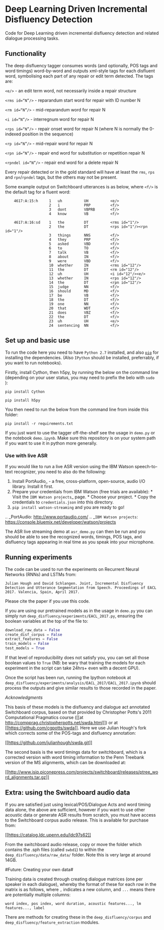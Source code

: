 # Deep Learning Driven Incremental Disfluency Detection

Code for Deep Learning driven incremental disfluency detection and related dialogue processing tasks.

## Functionality ##

The deep disfluency tagger consumes words (and optionally, POS tags and word timings) word-by-word and outputs xml-style tags for each disfluent word, symbolising each part of any repair or edit term detected. The tags are:

`<e/>` - an edit term word, not necessarily inside a repair structure

`<rms id=“N”/>` - reparandum start word for repair with ID number N

`<rm id=“N”/>` - mid-reparandum word for repair N

`<i id=“N”/>` - interregnum word for repair N

`<rps id=“N”/>` - repair onset word for repair N (where N is normally the 0-indexed position in the sequence)

`<rp id=“N”/>` - mid-repair word for repair N

`<rpn id=“N”/>` - repair end word for substitution or repetition repair N

`<rpndel id=“N”/>` - repair end word for a delete repair N

Every repair detected or in the gold standard will have at least the `rms`, `rps` and `rpn`/`rpndel` tags, but the others may not be present.

Some example output on Switchboard utterances is as below, where `<f/>` is the default tag for a fluent word:

```
	4617:A:15:h		1	uh          UH	        <e/>
    				2	i	        PRP	        <f/>
    				3	dont	    VBPRB	    <f/>
    				4	know	    VB	        <f/>
    				
	4617:A:16:sd	1	the         DT          <rms id="1"/>
    				2	the	        DT	        <rps id="1"/><rpn id="1"/>
    				3	things	    NNS	        <f/>
    				4	they	    PRP	        <f/>
    				5	asked	    VBD         <f/>
    				6	to	        TO	        <f/>
    				7	talk	    VB	        <f/>
    				8	about	    IN	        <f/>
    				9	were	    VBD	        <f/>
    				10	whether	    IN	        <rms id="12"/>
    				11	the	        DT	        <rm id="12"/>
    				12	uh	        UH	        <i id="12"/><e/>
    				13	whether	    IN	        <rps id="12"/>
    				14	the	        DT	        <rpn id="12"/>
    				15	judge	    NN	        <f/>
    				16	should	    MD	        <f/>
    				17	be	        VB	        <f/>
    				18	the	        DT	        <f/>
    				19	one	        NN	        <f/>
    				20	that	    WDT	        <f/>
    				21	does	    VBZ	        <f/>
    				22	the	        DT	        <f/>
    				23	uh	        UH	        <e/>
				    24	sentencing	NN	        <f/>
```

## Set up and basic use ##

To run the code here you need to have `Python 2.7` installed, and also [`pip`](https://pip.readthedocs.org/en/1.1/installing.html) for installing the dependencies. (Also `IPython` should be installed, preferrably, if you want to run notebooks).

Firstly, install Cython, then h5py, by running the below on the command line (depending on your user status, you may need to prefix the belo with `sudo `):

`pip install Cython`

`pip install h5py`

You then need to run the below from the command line from inside this folder:

`pip install -r requirements.txt`

If you just want to use the tagger off-the-shelf see the usage in `demo.py` or the notebook `demo.ipynb`.
Make sure this repository is on your system path if you want to use it in python more generally.

### Use with live ASR ###

If you would like to run a live ASR version using the IBM Watson speech-to-text recognizer, you need to also do the following: 

1. Install PortAudio_ - a free, cross-platform, open-source, audio I/O library. Install it first.
2. Prepare your credentials from IBM Watson (free trials are available):
       * Visit the `IBM Watson projects`_ page.
       * Choose your project.
       * Copy the credentials to ``credentials.json`` into this directory.
3. ``pip install watson-streaming`` and you are ready to go!

.. _PortAudio: http://www.portaudio.com/
.. _`IBM Watson projects`: https://console.bluemix.net/developer/watson/projects

The ASR live streaming demo at `asr_demo.py` can then be run and you should be able to see the recognized words, timings, POS tags, and disfluency tags appearing in real time as you speak into your microphone.


## Running experiments ##

The code can be used to run the experiments on Recurrent Neural Networks (RNNs) and LSTMs from:

```
Julian Hough and David Schlangen. Joint, Incremental Disfluency Detection and Utterance Segmentation from Speech. Proceedings of EACL 2017. Valencia, Spain, April 2017.
```

Please cite the paper if you use this code.

If you are using our pretrained models as in the usage in `demo.py` you can simply run `deep_disfluency/experiments/EACL_2017.py`, ensuring the boolean variables at the top of the file to:

```python
download_raw_data = False
create_disf_corpus = False
extract_features = False
train_models = False
test_models = True
```

If that level of reproducibility does not satisfy you, you can set all those boolean values to `True` (NB: be wary that training the models for each experiment in the script can take 24hrs+ even with a decent GPU).

Once the script has been run, running the Ipython notebook at `deep_disfluency/experiments/analysis/EACL_2017/EACL_2017.ipynb` should process the outputs and give similar results to those recorded in the paper.

*Acknowledgments*

This basis of these models is the disfluency and dialogue act annotated Switchboard corpus, based on that provided by Christopher Potts's 2011 Computational Pragmatics course ([[at http://compprag.christopherpotts.net/swda.html]]) or at [[https://github.com/cgpotts/swda]]. Here we use Julian Hough's fork which corrects some of the POS-tags and disfluency annotation:

[[https://github.com/julianhough/swda.git]]

The second basis is the word timings data for switchboard, which is a corrected version with word timing information to the Penn Treebank version of the MS alignments, which can be downloaded at:

[[http://www.isip.piconepress.com/projects/switchboard/releases/ptree_word_alignments.tar.gz]]

## Extra: using the Switchboard audio data ##

If you are satisfied just using lexical/POS/Dialogue Acts and word timing data alone, the above are sufficient, however if you want to use other acoustic data or generate ASR results from scratch, you must have access to the Switchboard corpus audio release. This is available for purchase from:

[[https://catalog.ldc.upenn.edu/ldc97s62]]

From the switchboard audio release, copy or move the folder which contains the .sph files (called `swbd1`) to within the `deep_disfluency/data/raw_data/` folder. Note this is very large at around 14GB.

#Future: Creating your own data#

Training data is created through creating dialogue matrices (one per speaker in each dialogue), whereby the format of these for each row in the matrix is as follows, where `,` indicates a new column, and `...` means there are potentially multiple columns:

`word index, pos index, word duration, acoustic features..., lm features..., label`

There are methods for creating these in the `deep_disfluency/corpus` and `deep_disfluency/feature_extraction` modules.















